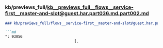 ### kb/previews_full/kb__previews_full__flows__service-first__master-and-slot@guest.har.part036.md.part002.md

```md
### kb/previews_full/flows__service-first__master-and-slot@guest.har.part036.md (part 002)

```md
": 93056
                                },
                          
```

```

```
